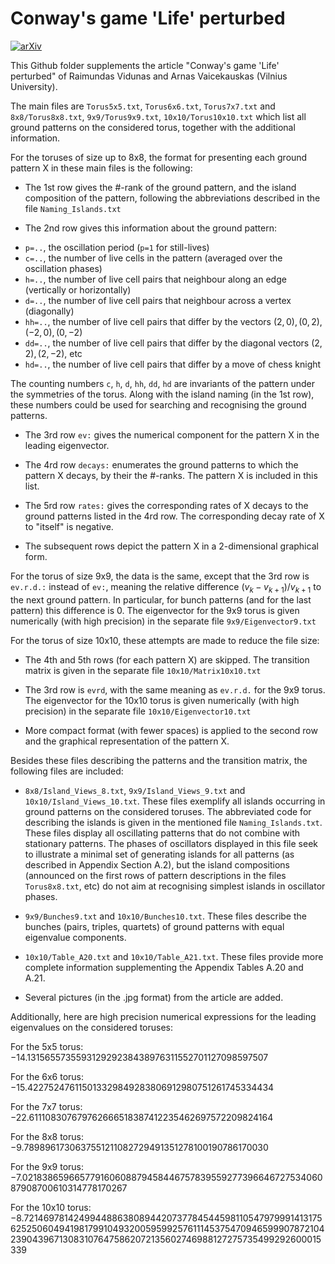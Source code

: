 # Conway's game 'Life' perturbed

[![arXiv](https://img.shields.io/badge/arXiv-2503.19869-<COLOR>.svg)](https://arxiv.org/abs/2503.19869)

This Github folder supplements the article "Conway's game 'Life' perturbed" of Raimundas Vidunas and Arnas Vaicekauskas (Vilnius University).

The main files are `Torus5x5.txt`, `Torus6x6.txt`, `Torus7x7.txt` and `8x8/Torus8x8.txt`, `9x9/Torus9x9.txt`, `10x10/Torus10x10.txt` which list all ground patterns on the considered torus, together with the additional information.

For the toruses of size up to 8x8, the format for presenting each ground pattern X in these main files is the following:

* The 1st row gives the #-rank of the ground pattern, and the island composition of the pattern, following the abbreviations described in the file `Naming_Islands.txt`

* The 2nd row gives this information about the ground pattern:
- `p=..`, the oscillation period (`p=1` for still-lives)
- `c=..`, the number of live cells in the pattern (averaged over the oscillation phases)
- `h=..`, the number of live cell pairs that neighbour along an edge (vertically or horizontally)
- `d=..`, the number of live cell pairs that neighbour across a vertex (diagonally)
- `hh=..`, the number of live cell pairs that differ by the vectors $(2,0), (0,2), (-2,0), (0,-2)$
- `dd=..`, the number of live cell pairs that differ by the diagonal vectors $(2,2), (2,-2)$, etc
- `hd=..`, the number of live cell pairs that differ by a move of chess knight

The counting numbers `c`, `h`, `d`, `hh`, `dd`, `hd` are invariants of the pattern under the symmetries of the torus. Along with the island naming (in the 1st row), these numbers could be used for searching and recognising the ground patterns.

* The 3rd row `ev:` gives the numerical component for the pattern X in the leading eigenvector.

* The 4rd row `decays:` enumerates the ground patterns to which the pattern X decays, by their the #-ranks. The pattern X is included in this list.

* The 5rd row `rates:` gives the corresponding rates of X decays to the ground patterns listed in the 4rd row. The corresponding decay rate of X to "itself" is negative.

* The subsequent rows depict the pattern X in a 2-dimensional graphical form. 

For the torus of size 9x9, the data is the same, except that the 3rd row is `ev.r.d.:` instead of `ev:`, meaning the relative difference $(v_{k}-v_{k+1})/v_{k+1}$ to the next ground pattern. In particular, for bunch patterns (and for the last pattern) this difference is $0$. The eigenvector for the 9x9 torus is given numerically (with high precision) in the separate file `9x9/Eigenvector9.txt`

For the torus of size 10x10, these attempts are made to reduce the file size:

- The 4th and 5th rows (for each pattern X) are skipped. The transition matrix 
is given in the separate file `10x10/Matrix10x10.txt`

- The 3rd row is `evrd`, with the same meaning as `ev.r.d.` for the 9x9 torus.
The eigenvector for the 10x10 torus is given numerically (with high precision) 
in the separate file `10x10/Eigenvector10.txt`

- More compact format (with fewer spaces) is applied to the second row and 
the graphical representation of the pattern X.

Besides these files describing the patterns and the transition matrix, the following files are included:

* `8x8/Island_Views_8.txt`, `9x9/Island_Views_9.txt` and `10x10/Island_Views_10.txt`.
These files exemplify all islands occurring in ground patterns on the considered toruses.
The abbreviated code for describing the islands is given in the mentioned file 
`Naming_Islands.txt`. These files display all oscillating patterns that do not combine with stationary patterns. The phases of oscillators displayed in this file seek to illustrate a minimal set of generating islands for all patterns (as described in Appendix Section A.2), but the island compositions (announced on the first rows of pattern descriptions in the files `Torus8x8.txt`, etc) do not aim at recognising simplest islands in oscillator phases.

* `9x9/Bunches9.txt` and `10x10/Bunches10.txt`. These files describe the bunches (pairs, triples, quartets) of ground patterns with equal eigenvalue components.

* `10x10/Table_A20.txt` and `10x10/Table_A21.txt`. These files provide more complete information 
supplementing the Appendix Tables A.20 and A.21.

* Several pictures (in the .jpg format) from the article are added. 

Additionally, here are high precision numerical expressions for the leading eigenvalues on the considered toruses:

For the 5x5 torus:
$-14.131565573559312929238438976311552701127098597507$

For the 6x6 torus:
$-15.422752476115013329849283806912980751261745334434$

For the 7x7 torus:
$-22.611108307679762666518387412235462697572209824164$

For the 8x8 torus: 
$-9.7898961730637551211082729491351278100190786170030$

For the 9x9 torus:
$-7.02183865966577916060887945844675783955927739664672753406087908700610314778170267$

For the 10x10 torus:
$-8.72146978142499448863808944207377845445981105479799914131756252506049419817991049320059599257611145375470946599907872104239043967130831076475862072135602746988127275735499292600015339$
